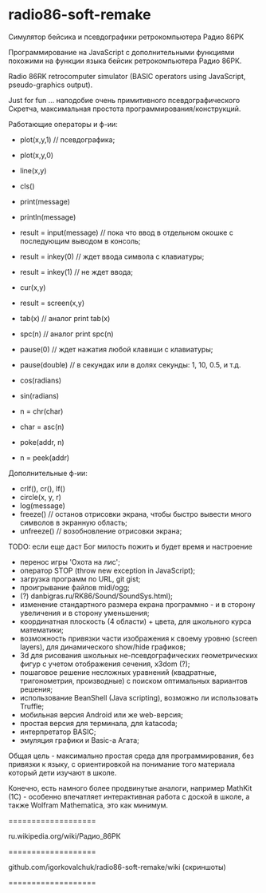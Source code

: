 ﻿radio86-soft-remake
===================

Симулятор бейсика и псевдографики ретрокомпьютера Радио 86РК

Программирование на JavaScript c дополнительными функциями похожими на функции языка бейсик ретрокомпьютера Радио 86РК.

Radio 86RK retrocomputer simulator (BASIC operators using JavaScript, pseudo-graphics output).

Just for fun ... наподобие очень примитивного псевдографического Скретча, максимальная простота программирования/конструкций.

Работающие операторы и ф-ии: 

* plot(x,y,1) // псевдографика;
* plot(x,y,0)
* line(x,y)

* cls()

* print(message)
* println(message)

* result = input(message) // пока что ввод в отдельном окошке с последующим выводом в консоль;

* result = inkey(0) // ждет ввода символа с клавиатуры;
* result = inkey(1) // не ждет ввода;

* cur(x,y)
* result = screen(x,y)
* tab(x) // аналог print tab(x)
* spc(n) // аналог print spc(n)

* pause(0) // ждет нажатия любой клавиши с клавиатуры;
* pause(double) // в секундах или в долях секунды: 1, 10, 0.5, и т.д.

* cos(radians)
* sin(radians)

* n = chr(char)
* char = asc(n)

* poke(addr, n)
* n = peek(addr)

Дополнительные ф-ии:

* crlf(), cr(), lf()
* circle(x, y, r)
* log(message)
* freeze() // останов отрисовки экрана, чтобы быстро вывести много символов в экранную область;
* unfreeze() // возобновление отрисовки экрана;

TODO: если еще даст Бог милость пожить и будет время и настроение

* перенос игры 'Охота на лис';
* оператор STOP (throw new exception in JavaScript);
* загрузка программ по URL, git gist;
* проигрывание файлов midi/ogg;
* (?) danbigras.ru/RK86/Sound/SoundSys.html);
* изменение стандартного размера екрана программно - и в сторону увеличения и в сторону уменьшения;
* координатная плоскость (4 области) + цвета, для школьного курса математики;
* возможность привязки части изображения к своему уровню (screen layers), для динамического show/hide графиков;
* 3d для рисования школьных не-псевдографических геометрических фигур с учетом отображения сечения, x3dom (?);
* пошаговое решение несложных уравнений (квадратные, тригонометрия, производные) с поиском оптимальных вариантов решения;
* использование BeanShell (Java scripting), возможно ли использовать Truffle;
* мобильная версия Android или же web-версия;
* простая версия для терминала, для katacoda;
* интерпретатор BASIC;
* эмуляция графики и Basic-а Агата;

Общая цель - максимально простая среда для программирования, без привязки к языку, с ориентировкой на понимание того материала который дети изучают в школе.

Конечно, есть намного более продвинутые аналоги, например MathKit (1С) - особенно впечатляет интерактивная работа с доской в школе,
а также Wolfram Mathematica, это как минимум.

===================

ru.wikipedia.org/wiki/Радио_86РК

===================

github.com/igorkovalchuk/radio86-soft-remake/wiki (скриншоты)

===================
